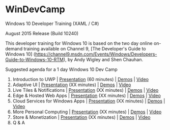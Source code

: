 # WinDevCamp
Windows 10 Developer Training (XAML / C#)

August 2015 Release (Build 10240)

This developer training for Windows 10 is based on the two day online on-demand training available on Channel 9, [The Developer's Guide to Windows 10] (https://channel9.msdn.com/Events/Windows/Developers-Guide-to-Windows-10-RTM), by Andy Wigley and Shen Chauhan.

Suggested agenda for a 1 day Windows 10 Dev Camp

1. Introduction to UWP | [Presentation](https://github.com/Windows-Readiness/WinDevCamp/blob/master/Presentation/01.%20Introduction%20to%20UWP/01-UWPOverview.pptx) \(60 minutes\) | [Demos](https://github.com/Windows-Readiness/WinDevCamp/tree/master/Presentation/01.%20Introduction%20to%20UWP/Demos) | [Video](https://channel9.msdn.com/Events/Windows/Developers-Guide-to-Windows-10-RTM/The-Universal-Windows-Platform)
2. Adaptive UI | [Presentation](https://github.com/Windows-Readiness/WinDevCamp/blob/master/Presentation/04.%20Adaptive%20UI/04-AdaptiveUI.pptx) \(XX minutes\) | [Demos](https://github.com/Windows-Readiness/WinDevCamp/tree/master/Presentation/04.%20Adaptive%20UI/Demos) | [Video](https://channel9.msdn.com/Events/Windows/Developers-Guide-to-Windows-10-RTM/Adaptive-UI)
3. Live Tiles & Notifications | [Presentation](https://github.com/Windows-Readiness/WinDevCamp/blob/master/Presentation/13.%20Live%20Tiles/13-LiveTilesNotifications.pptx) \(XX minutes\) | [Demos](https://github.com/Windows-Readiness/WinDevCamp/tree/master/Presentation/13.%20Live%20Tiles/Demos) | [Video](https://channel9.msdn.com/Events/Windows/Developers-Guide-to-Windows-10-RTM/Live-Tiles-Notifications-and-Action-Center)
4. Edge & Hosted Web Apps | [Presentation](https://github.com/Windows-Readiness/WinDevCamp/blob/master/Presentation/09.%20Web%20Platform%20in%20Windows/09-Edge%20%26%20Web%20Apps.PPTX) \(XX minutes\) | [Demos]() | [Video](https://channel9.msdn.com/Events/Windows/Developers-Guide-to-Windows-10-RTM/Microsoft-Web-Platform)
5. Cloud Services for Windows Apps | [Presentation](https://github.com/Windows-Readiness/WinDevCamp/blob/master/Presentation/12.%20Connecting%20to%20the%20Cloud/12-CloudIntegration.pptx) \(XX minutes\) | [Demos](https://github.com/Windows-Readiness/WinDevCamp/tree/master/Presentation/12.%20Connecting%20to%20the%20Cloud/Demos) | [Video](https://channel9.msdn.com/Events/Windows/Developers-Guide-to-Windows-10-RTM/Building-an-Azure-Backend)
6. More Personal Computing | [Presentation](https://github.com/Windows-Readiness/WinDevCamp/blob/master/Presentation/14.%20More%20Personal%20Computing/14-MorePersonalComputing.pptx) \(XX minutes\) | [Demos](https://github.com/Windows-Readiness/WinDevCamp/tree/master/Presentation/14.%20More%20Personal%20Computing/Demo) | [Video](https://channel9.msdn.com/Events/Windows/Developers-Guide-to-Windows-10-RTM/More-Personal-Computing)
7. Store & Monetization | [Presentation](https://github.com/Windows-Readiness/WinDevCamp/blob/master/Presentation/18.%20Store%20and%20Monetization/18-DevCenter.pptx) \(XX minutes\) | [Demos]() | [Video](https://channel9.msdn.com/Events/Windows/Developers-Guide-to-Windows-10-RTM/Submitting-your-app-to-the-Store)
8. Q & A 
